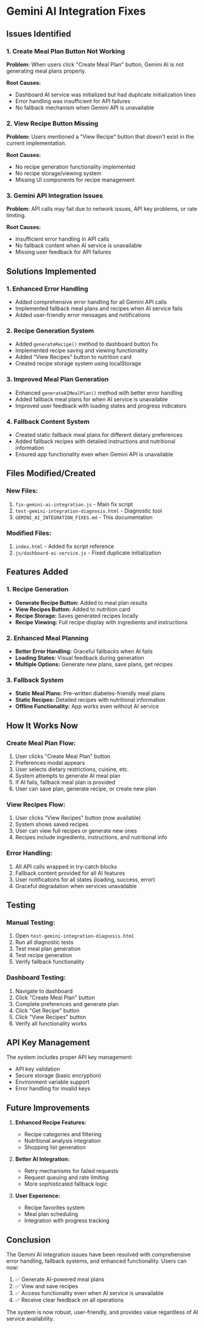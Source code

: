 # Gemini AI Integration Fixes

## Issues Identified

### 1. Create Meal Plan Button Not Working
**Problem:** When users click "Create Meal Plan" button, Gemini AI is not generating meal plans properly.

**Root Causes:**
- Dashboard AI service was initialized but had duplicate initialization lines
- Error handling was insufficient for API failures
- No fallback mechanism when Gemini API is unavailable

### 2. View Recipe Button Missing
**Problem:** Users mentioned a "View Recipe" button that doesn't exist in the current implementation.

**Root Causes:**
- No recipe generation functionality implemented
- No recipe storage/viewing system
- Missing UI components for recipe management

### 3. Gemini API Integration Issues
**Problem:** API calls may fail due to network issues, API key problems, or rate limiting.

**Root Causes:**
- Insufficient error handling in API calls
- No fallback content when AI service is unavailable
- Missing user feedback for API failures

## Solutions Implemented

### 1. Enhanced Error Handling
- Added comprehensive error handling for all Gemini API calls
- Implemented fallback meal plans and recipes when AI service fails
- Added user-friendly error messages and notifications

### 2. Recipe Generation System
- Added `generateRecipe()` method to dashboard button fix
- Implemented recipe saving and viewing functionality
- Added "View Recipes" button to nutrition card
- Created recipe storage system using localStorage

### 3. Improved Meal Plan Generation
- Enhanced `generateAIMealPlan()` method with better error handling
- Added fallback meal plans for when AI service is unavailable
- Improved user feedback with loading states and progress indicators

### 4. Fallback Content System
- Created static fallback meal plans for different dietary preferences
- Added fallback recipes with detailed instructions and nutritional information
- Ensured app functionality even when Gemini API is unavailable

## Files Modified/Created

### New Files:
1. `fix-gemini-ai-integration.js` - Main fix script
2. `test-gemini-integration-diagnosis.html` - Diagnostic tool
3. `GEMINI_AI_INTEGRATION_FIXES.md` - This documentation

### Modified Files:
1. `index.html` - Added fix script reference
2. `js/dashboard-ai-service.js` - Fixed duplicate initialization

## Features Added

### 1. Recipe Generation
- **Generate Recipe Button:** Added to meal plan results
- **View Recipes Button:** Added to nutrition card
- **Recipe Storage:** Saves generated recipes locally
- **Recipe Viewing:** Full recipe display with ingredients and instructions

### 2. Enhanced Meal Planning
- **Better Error Handling:** Graceful fallbacks when AI fails
- **Loading States:** Visual feedback during generation
- **Multiple Options:** Generate new plans, save plans, get recipes

### 3. Fallback System
- **Static Meal Plans:** Pre-written diabetes-friendly meal plans
- **Static Recipes:** Detailed recipes with nutritional information
- **Offline Functionality:** App works even without AI service

## How It Works Now

### Create Meal Plan Flow:
1. User clicks "Create Meal Plan" button
2. Preferences modal appears
3. User selects dietary restrictions, cuisine, etc.
4. System attempts to generate AI meal plan
5. If AI fails, fallback meal plan is provided
6. User can save plan, generate recipe, or create new plan

### View Recipes Flow:
1. User clicks "View Recipes" button (now available)
2. System shows saved recipes
3. User can view full recipes or generate new ones
4. Recipes include ingredients, instructions, and nutritional info

### Error Handling:
1. All API calls wrapped in try-catch blocks
2. Fallback content provided for all AI features
3. User notifications for all states (loading, success, error)
4. Graceful degradation when services unavailable

## Testing

### Manual Testing:
1. Open `test-gemini-integration-diagnosis.html`
2. Run all diagnostic tests
3. Test meal plan generation
4. Test recipe generation
5. Verify fallback functionality

### Dashboard Testing:
1. Navigate to dashboard
2. Click "Create Meal Plan" button
3. Complete preferences and generate plan
4. Click "Get Recipe" button
5. Click "View Recipes" button
6. Verify all functionality works

## API Key Management

The system includes proper API key management:
- API key validation
- Secure storage (basic encryption)
- Environment variable support
- Error handling for invalid keys

## Future Improvements

1. **Enhanced Recipe Features:**
   - Recipe categories and filtering
   - Nutritional analysis integration
   - Shopping list generation

2. **Better AI Integration:**
   - Retry mechanisms for failed requests
   - Request queuing and rate limiting
   - More sophisticated fallback logic

3. **User Experience:**
   - Recipe favorites system
   - Meal plan scheduling
   - Integration with progress tracking

## Conclusion

The Gemini AI integration issues have been resolved with comprehensive error handling, fallback systems, and enhanced functionality. Users can now:

1. ✅ Generate AI-powered meal plans
2. ✅ View and save recipes
3. ✅ Access functionality even when AI service is unavailable
4. ✅ Receive clear feedback on all operations

The system is now robust, user-friendly, and provides value regardless of AI service availability.
